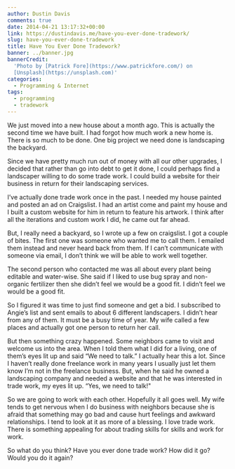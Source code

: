 ```yaml
---
author: Dustin Davis
comments: true
date: 2014-04-21 13:17:32+00:00
link: https://dustindavis.me/have-you-ever-done-tradework/
slug: have-you-ever-done-tradework
title: Have You Ever Done Tradework?
banner: ../banner.jpg
bannerCredit:
  'Photo by [Patrick Fore](https://www.patrickfore.com/) on
  [Unsplash](https://unsplash.com)'
categories:
  - Programming & Internet
tags:
  - programming
  - tradework
---
```


We just moved into a new house about a month ago. This is actually the second
time we have built. I had forgot how much work a new home is. There is so much
to be done. One big project we need done is landscaping the backyard.

Since we have pretty much run out of money with all our other upgrades, I
decided that rather than go into debt to get it done, I could perhaps find a
landscaper willing to do some trade work. I could build a website for their
business in return for their landscaping services.

I’ve actually done trade work once in the past. I needed my house painted and
posted an ad on Craigslist. I had an artist come and paint my house and I built
a custom website for him in return to feature his artwork. I think after all the
iterations and custom work I did, he came out far ahead.

But, I really need a backyard, so I wrote up a few on craigslist. I got a couple
of bites. The first one was someone who wanted me to call them. I emailed them
instead and never heard back from them. If I can’t communicate with someone via
email, I don’t think we will be able to work well together.

The second person who contacted me was all about every plant being editable and
water-wise. She said if I liked to use bug spray and non-organic fertilizer then
she didn’t feel we would be a good fit. I didn’t feel we would be a good fit.

So I figured it was time to just find someone and get a bid. I subscribed to
Angie’s list and sent emails to about 6 different landscapers. I didn’t hear
from any of them. It must be a busy time of year. My wife called a few places
and actually got one person to return her call.

But then something crazy happened. Some neighbors came to visit and welcome us
into the area. When I told them what I did for a living, one of them’s eyes lit
up and said “We need to talk.” I actually hear this a lot. Since I haven’t
really done freelance work in many years I usually just let them know I’m not in
the freelance business. But, when he said he owned a landscaping company and
needed a website and that he was interested in trade work, my eyes lit up. “Yes,
we need to talk!\"

So we are going to work with each other. Hopefully it all goes well. My wife
tends to get nervous when I do business with neighbors because she is afraid
that something may go bad and cause hurt feelings and awkward relationships. I
tend to look at it as more of a blessing. I love trade work. There is something
appealing for about trading skills for skills and work for work.

So what do you think? Have you ever done trade work? How did it go? Would you do
it again?
